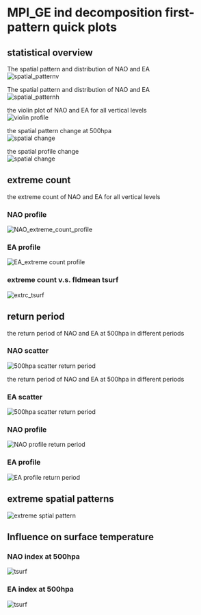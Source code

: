 



# MPI_GE ind decomposition first-pattern quick plots

## statistical overview


The spatial pattern and distribution of NAO and EA  
![spatial_patternv](plots/MPI_GE/MPI_GE_ind_first_spatial_pattern_violin500hpa.png)

The spatial pattern and distribution of NAO and EA  
![spatial_patternh](plots/MPI_GE/MPI_GE_ind_first_spatial_pattern_hist500hpa.png)

the violin plot of NAO and EA for all vertical levels  
![violin profile](plots/MPI_GE/MPI_GE_ind_first_violin_profile.png)

the spatial pattern change at 500hpa  
![spatial change](plots/MPI_GE/MPI_GE_ind_first_spatial_pattern_change_map.png)

the spatial profile change  
![spatial change](plots/MPI_GE/MPI_GE_ind_first_spatial_pattern_change_profile.png)
## extreme count


the extreme count of NAO and EA for all vertical levels
### NAO profile
  
![NAO_extreme_count_profile](plots/MPI_GE/MPI_GE_ind_first_NAO_extreme_count_profile.png)
### EA profile
  
![EA_extreme count profile](plots/MPI_GE/MPI_GE_ind_first_EA_extreme_count_profile.png)
### extreme count v.s. fldmean tsurf
  
![extrc_tsurf](plots/MPI_GE/MPI_GE_ind_first_extrc_fldmean_ts_scatter.png)
## return period


the return period of NAO and EA at 500hpa in different periods
### NAO scatter
  
![500hpa scatter return period](plots/MPI_GE/MPI_GE_ind_first_NAO_return_period_scatter.png)

the return period of NAO and EA at 500hpa in different periods
### EA scatter
  
![500hpa scatter return period](plots/MPI_GE/MPI_GE_ind_first_EA_return_period_scatter.png)
### NAO profile
  
![NAO profile return period](plots/MPI_GE/MPI_GE_ind_first_NAO_return_period_profile.png)
### EA profile
  
![EA profile return period](plots/MPI_GE/MPI_GE_ind_first_EA_return_period_profile.png)
## extreme spatial patterns
  
![extreme sptial pattern](plots/MPI_GE/MPI_GE_ind_first_extreme_spatial_pattern_1000hpa.png)
## Influence on surface temperature

### NAO index at 500hpa
  
![tsurf](plots/MPI_GE/MPI_GE_ind_first_composite_tsurf_NAO.png)
### EA index at 500hpa
  
![tsurf](plots/MPI_GE/MPI_GE_ind_first_composite_tsurf_EA.png)